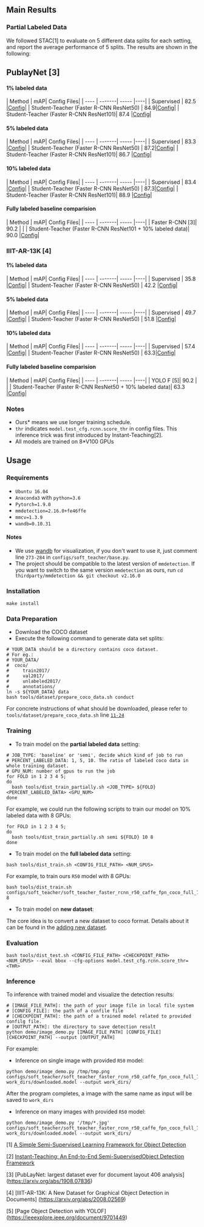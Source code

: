 

## Main Results



### Partial Labeled Data

We followed STAC[1] to evaluate on 5 different data splits for each setting, and report the average performance of 5 splits. The results are shown in the following:

## PublayNet [3]

#### 1% labeled data
| Method | mAP| Config Files|
| ---- | -------| ----- |----|
| Supervised |  82.5 |[Config](configs/baseline/faster_rcnn_r50_caffe_fpn_coco_partial_180k.py)|
| Student-Teacher (Faster R-CNN ResNet50)   | 84.9|[Config](configs/soft_teacher_publaynet_fasterrcnn/soft_teacher_faster_rcnn_r50_caffe_fpn_coco_180k.py)|
| Student-Teacher (Faster R-CNN ResNet101)| 87.4 |[Config](configs/soft_teacher_publaynet_fasterrcnn/soft_teacher_faster_rcnn_r101_caffe_fpn_coco_full_1080k.py)|

#### 5% labeled data
| Method | mAP| Config Files|
| ---- | -------| ----- |----|
| Supervised |  83.3 |[Config](configs/baseline/faster_rcnn_r50_caffe_fpn_coco_partial_180k.py)|
| Student-Teacher (Faster R-CNN ResNet50)   | 87.2|[Config](configs/soft_teacher_publaynet_fasterrcnn/soft_teacher_faster_rcnn_r50_caffe_fpn_coco_180k.py)|
| Student-Teacher (Faster R-CNN ResNet101)| 86.7 |[Config](configs/soft_teacher_publaynet_fasterrcnn/soft_teacher_faster_rcnn_r101_caffe_fpn_coco_full_1080k.py)|

#### 10% labeled data
| Method | mAP| Config Files|
| ---- | -------| ----- |----|
| Supervised |  83.4 |[Config](configs/baseline/faster_rcnn_r50_caffe_fpn_coco_partial_180k.py)|
| Student-Teacher (Faster R-CNN ResNet50)  | 87.3|[Config](configs/soft_teacher_publaynet_fasterrcnn/soft_teacher_faster_rcnn_r50_caffe_fpn_coco_180k.py)|
| Student-Teacher (Faster R-CNN ResNet101)| 88.9 |[Config](configs/soft_teacher_publaynet_fasterrcnn/soft_teacher_faster_rcnn_r101_caffe_fpn_coco_full_1080k.py)|

#### Fully labeled baseline comparision
| Method | mAP| Config Files|
| ---- | -------| ----- |----|
| Faster R-CNN [3]|  90.2 |  |
| Student-Teacher (Faster R-CNN ResNet101 + 10% labeled data)| 90.0 |[Config](configs/soft_teacher_publaynet_fasterrcnn/soft_teacher_faster_rcnn_r101_caffe_fpn_coco_full_1080k.py)|


### IIIT-AR-13K [4]

#### 1% labeled data
| Method | mAP| Config Files|
| ---- | -------| ----- |----|
| Supervised |  35.8 |[Config](configs/baseline/faster_rcnn_r50_caffe_fpn_coco_partial_180k.py)|
| Student-Teacher (Faster R-CNN ResNet50)   | 42.2 |[Config](configs/soft_teacher_iiitar_faster_rcnn/soft_teacher_faster_rcnn_r50_caffe_fpn_coco_180k.py)|


#### 5% labeled data
| Method | mAP| Config Files|
| ---- | -------| ----- |----|
| Supervised |  49.7 |[Config](configs/baseline/faster_rcnn_r50_caffe_fpn_coco_partial_180k.py)|
| Student-Teacher (Faster R-CNN ResNet50)   | 51.8 |[Config](configs/soft_teacher_iiitar_faster_rcnn/soft_teacher_faster_rcnn_r50_caffe_fpn_coco_180k.py)|


#### 10% labeled data
| Method | mAP| Config Files|
| ---- | -------| ----- |----|
| Supervised |  57.4 |[Config](configs/baseline/faster_rcnn_r50_caffe_fpn_coco_partial_180k.py)|
| Student-Teacher (Faster R-CNN ResNet50)  | 63.3|[Config](configs/soft_teacher_iiitar_faster_rcnn/soft_teacher_faster_rcnn_r50_caffe_fpn_coco_180k.py)|


#### Fully labeled baseline comparision
| Method | mAP| Config Files|
| ---- | -------| ----- |----|
| YOLO F [5]|  90.2 |  |
| Student-Teacher (Faster R-CNN ResNet50 + 10% labeled data)| 63.3 |[Config](configs/soft_teacher_iiitar_faster_rcnn/soft_teacher_faster_rcnn_r101_caffe_fpn_coco_full_1080k.py)|



### Notes
- Ours* means we use longer training schedule.
- `thr` indicates `model.test_cfg.rcnn.score_thr` in config files. This inference trick was first introduced by Instant-Teaching[2].
- All models are trained on 8*V100 GPUs

## Usage

### Requirements
- `Ubuntu 16.04`
- `Anaconda3` with `python=3.6`
- `Pytorch=1.9.0`
- `mmdetection=2.16.0+fe46ffe`
- `mmcv=1.3.9`
- `wandb=0.10.31`

#### Notes
- We use [wandb](https://wandb.ai/) for visualization, if you don't want to use it, just comment line `273-284` in `configs/soft_teacher/base.py`.
- The project should be compatible to the latest version of `mmdetection`. If you want to switch to the same version `mmdetection` as ours, run `cd thirdparty/mmdetection && git checkout v2.16.0`
### Installation
```
make install
```

### Data Preparation
- Download the COCO dataset
- Execute the following command to generate data set splits:
```shell script
# YOUR_DATA should be a directory contains coco dataset.
# For eg.:
# YOUR_DATA/
#  coco/
#     train2017/
#     val2017/
#     unlabeled2017/
#     annotations/
ln -s ${YOUR_DATA} data
bash tools/dataset/prepare_coco_data.sh conduct

```
For concrete instructions of what should be downloaded, please refer to `tools/dataset/prepare_coco_data.sh` line [`11-24`](https://github.com/microsoft/SoftTeacher/blob/863d90a3aa98615be3d156e7d305a22c2a5075f5/tools/dataset/prepare_coco_data.sh#L11)
### Training
- To train model on the **partial labeled data** setting:
```shell script
# JOB_TYPE: 'baseline' or 'semi', decide which kind of job to run
# PERCENT_LABELED_DATA: 1, 5, 10. The ratio of labeled coco data in whole training dataset.
# GPU_NUM: number of gpus to run the job
for FOLD in 1 2 3 4 5;
do
  bash tools/dist_train_partially.sh <JOB_TYPE> ${FOLD} <PERCENT_LABELED_DATA> <GPU_NUM>
done
```
For example, we could run the following scripts to train our model on 10% labeled data with 8 GPUs:

```shell script
for FOLD in 1 2 3 4 5;
do
  bash tools/dist_train_partially.sh semi ${FOLD} 10 8
done
```

- To train model on the **full labeled data** setting:

```shell script
bash tools/dist_train.sh <CONFIG_FILE_PATH> <NUM_GPUS>
```
For example, to train ours `R50` model with 8 GPUs:
```shell script
bash tools/dist_train.sh configs/soft_teacher/soft_teacher_faster_rcnn_r50_caffe_fpn_coco_full_720k.py 8
```
- To train model on **new dataset**:

The core idea is to convert a new dataset to coco format. Details about it can be found in the [adding new dataset](https://github.com/open-mmlab/mmdetection/blob/master/docs/tutorials/customize_dataset.md).



### Evaluation
```
bash tools/dist_test.sh <CONFIG_FILE_PATH> <CHECKPOINT_PATH> <NUM_GPUS> --eval bbox --cfg-options model.test_cfg.rcnn.score_thr=<THR>
```
### Inference
  To inference with trained model and visualize the detection results:

  ```shell script
  # [IMAGE_FILE_PATH]: the path of your image file in local file system
  # [CONFIG_FILE]: the path of a confile file
  # [CHECKPOINT_PATH]: the path of a trained model related to provided confilg file.
  # [OUTPUT_PATH]: the directory to save detection result
  python demo/image_demo.py [IMAGE_FILE_PATH] [CONFIG_FILE] [CHECKPOINT_PATH] --output [OUTPUT_PATH]
  ```
  For example:
  - Inference on single image with provided `R50` model:
   ```shell script
  python demo/image_demo.py /tmp/tmp.png configs/soft_teacher/soft_teacher_faster_rcnn_r50_caffe_fpn_coco_full_720k.py work_dirs/downloaded.model --output work_dirs/
  ```

  After the program completes, a image with the same name as input will be saved to `work_dirs`

  - Inference on many images with provided `R50` model:
   ```shell script
  python demo/image_demo.py '/tmp/*.jpg' configs/soft_teacher/soft_teacher_faster_rcnn_r50_caffe_fpn_coco_full_720k.py work_dirs/downloaded.model --output work_dirs/
  ```

[1] [A Simple Semi-Supervised Learning Framework for Object Detection](https://arxiv.org/pdf/2005.04757.pdf)

[2] [Instant-Teaching: An End-to-End Semi-SupervisedObject Detection Framework](https://arxiv.org/pdf/2103.11402.pdf)

[3] [PubLayNet: largest dataset ever for document layout 406 analysis] (https://arxiv.org/abs/1908.07836)

[4] [IIIT-AR-13K: A New Dataset for Graphical Object Detection in Documents] (https://arxiv.org/abs/2008.02569)

[5] [Page Object Detection with YOLOF] (https://ieeexplore.ieee.org/document/9701449)
